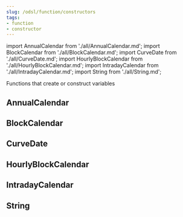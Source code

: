 ```yaml
---
slug: /odsl/function/constructors
tags:
- function
- constructor
---
```

import AnnualCalendar from './all/AnnualCalendar.md';
import BlockCalendar from './all/BlockCalendar.md';
import CurveDate from './all/CurveDate.md';
import HourlyBlockCalendar from './all/HourlyBlockCalendar.md';
import IntradayCalendar from './all/IntradayCalendar.md';
import String from './all/String.md';

Functions that create or construct variables

## AnnualCalendar
<AnnualCalendar />

## BlockCalendar
<BlockCalendar/>

## CurveDate
<CurveDate />

## HourlyBlockCalendar
<HourlyBlockCalendar />

## IntradayCalendar
<IntradayCalendar />

## String
<String />
